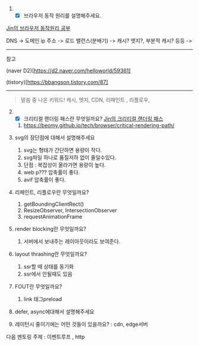 1. - [x] 브라우저 동작 원리를 설명해주세요.

[Jin의 브라우저 동작원리 공부](https://gifted-clef-5c4.notion.site/CS-a7cbca8bb7364020ac24646a62898ded)

DNS -> 도메인 ip 주소 -> 로드 밸런스(분배기) -> 캐시? 엣지?, 부분적 캐시? 등등 -> 

--- 
참고 

(naver D2)[https://d2.naver.com/helloworld/59361]

(tistory)[https://bbangson.tistory.com/87]

--- 

>말씀 중 나온 키워드! 캐시, 엣지, CDN, 리패인트 , 리플로우, 

2. - [x] 크리티컬 랜더링 패스란 무엇일까요? [Jin의 크리티컬 랜더링 패스](https://gifted-clef-5c4.notion.site/CS-a7cbca8bb7364020ac24646a62898ded)
   1. https://beomy.github.io/tech/browser/critical-rendering-path/

3. svg의 장단점에 대해서 설명해주세요
   1. svg는 형태가 간단하면 용량이 작다.
   2. svg파일 하나로 품질저하 없이 줄일수있다.
   3. 단점 : 복잡성이 올라가면 용량이 높다.
   4. web p??? 압축률이 좋다.
   5. avif 압축률이 좋다.

4. 리페인트, 리플로우란 무엇일까요?
   1. getBoundingClientRect()
   2. ResizeObserver, IntersectionObserver
   3. requestAnimationFrame

5. render blocking란 무엇일까요?
   1. 서버에서 보내주는 레이아웃이라도 보여준다.

6. layout thrashing란 무엇일까요?
   1. ssr할 때 상태를 동기화
   2. ssr에서 안될때도 있음

7. FOUT란 무엇일까요?
   1. link 태그preload

8. defer, async에대해서 설명해주세요

9. 레이턴시 줄이기에는 어떤 것들이 있을까요? : cdn, edge서버

다음 멘토링 주제 : 이벤트루프 , http